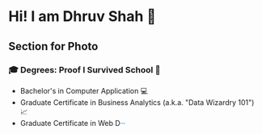 <!--
**DhruvShah28/DhruvShah28** is a ✨ _special_ ✨ repository because its `README.md` (this file) appears on your GitHub profile.

Here are some ideas to get you started:

- 🔭 I’m currently working on ...
- 🌱 I’m currently learning ...
- 👯 I’m looking to collaborate on ...
- 🤔 I’m looking for help with ...
- 💬 Ask me about ...
- 📫 How to reach me: ...
- 😄 Pronouns: ...
- ⚡ Fun fact: ...
-->

# Hi! I am Dhruv Shah :raising_hand:


## Section for Photo

<!--I am a Web Development student at Humber College with a strong passion for becoming a Web Developer. I have a solid understanding of web design and development, with good knowledge of HTML, CSS, and JavaScript.-->
### :mortar_board: Degrees: Proof I Survived School :school_satchel:

- Bachelor's in Computer Application :computer:
- Graduate Certificate in Business Analytics (a.k.a. "Data Wizardry 101") :chart_with_upwards_trend:
- Graduate Certificate in Web D<img src="load-gif.gif" height="10px">